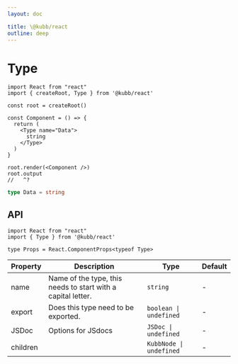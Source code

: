 ```yaml
---
layout: doc

title: \@kubb/react
outline: deep
---
```


# Type

```tsx twoslash
import React from "react"
import { createRoot, Type } from '@kubb/react'

const root = createRoot()

const Component = () => {
  return (
    <Type name="Data">
      string
    </Type>
  )
}

root.render(<Component />)
root.output
//   ^?
```


```typescript
type Data = string
```

## API

```tsx twoslash
import React from "react"
import { Type } from '@kubb/react'

type Props = React.ComponentProps<typeof Type>
```

| Property | Description                                                  | Type                     | Default |
| -------- | ------------------------------------------------------------ | ------------------------ | ------- |
| name     | Name of the type, this needs to start with a capital letter. | `string`                 | -       |
| export   | Does this type need to be exported.                          | `boolean \|  undefined`  | -       |
| JSDoc    | Options for JSdocs                                           | `JSDoc \|  undefined`    | -       |
| children |                                                              | `KubbNode \|  undefined` | -       |
